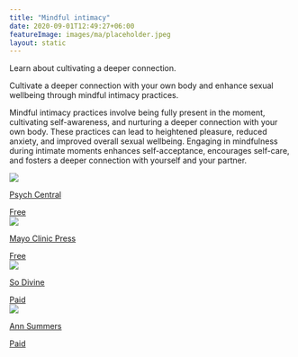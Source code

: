 ```yaml
---
title: "Mindful intimacy"
date: 2020-09-01T12:49:27+06:00
featureImage: images/ma/placeholder.jpeg
layout: static
---
```


Learn about cultivating a deeper connection.

Cultivate a deeper connection with your own body and enhance sexual wellbeing through mindful intimacy practices.

Mindful intimacy practices involve being fully present in the moment, cultivating self-awareness, and nurturing a deeper connection with your own body. These practices can lead to heightened pleasure, reduced anxiety, and improved overall sexual wellbeing. Engaging in mindfulness during intimate moments enhances self-acceptance, encourages self-care, and fosters a deeper connection with yourself and your partner.

<a class="ma-link" href="https://psychcentral.com/health/tips-for-being-more-mindful-present-during-sex#practice-tips"><div class="ma-card ma-card-Health"><div class="ma-icon"><img src ="/images/Icon-check - health - opacity.svg"/></div><div class="ma-name"><p>Psych Central</p></div><div class="ma-paid-text"><span>Free</span></div></div></a><a class="ma-link" href="https://mcpress.mayoclinic.org/living-well/mind-over-matter-practicing-sexual-mindfulness/"><div class="ma-card ma-card-Health"><div class="ma-icon"><img src ="/images/Icon-check - health - opacity.svg"/></div><div class="ma-name"><p>Mayo Clinic Press</p></div><div class="ma-paid-text"><span>Free</span></div></div></a><a class="ma-link" href="https://www.awin1.com/cread.php?awinmid=28367&awinaffid=1198638&ued=https%3A%2F%2Fso-divine.com%2F"><div class="ma-card ma-card-Health"><div class="ma-icon"><img src ="/images/Icon-pound - health - opacity.svg"/></div><div class="ma-name"><p>So Divine</p></div><div class="ma-paid-text"><span>Paid</span></div></div></a><a class="ma-link" href="https://www.annsummers.com/"><div class="ma-card ma-card-Health"><div class="ma-icon"><img src ="/images/Icon-pound - health - opacity.svg"/></div><div class="ma-name"><p>Ann Summers</p></div><div class="ma-paid-text"><span>Paid</span></div></div></a>  

<br/><br/>






